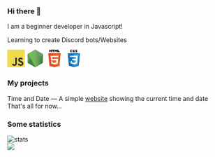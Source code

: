 ### Hi there 👋

I am a beginner developer in Javascript!

Learning to create Discord bots/Websites

<img height="40" src="https://raw.githubusercontent.com/github/explore/80688e429a7d4ef2fca1e82350fe8e3517d3494d/topics/javascript/javascript.png"> <img height="40" src="https://raw.githubusercontent.com/github/explore/80688e429a7d4ef2fca1e82350fe8e3517d3494d/topics/nodejs/nodejs.png"> <img height="40" src="https://raw.githubusercontent.com/github/explore/80688e429a7d4ef2fca1e82350fe8e3517d3494d/topics/html/html.png"> <img height="40" src="https://raw.githubusercontent.com/github/explore/80688e429a7d4ef2fca1e82350fe8e3517d3494d/topics/css/css.png">

### My projects

Time and Date — A simple [website](https://nelifs.github.io/time-date/) showing the current time and date<br>
That's all for now...

### Some statistics


![stats](https://github-readme-stats.vercel.app/api?username=nelifs&show_icons=true&theme=dark)
<br />
<a href="https://wakatime.com/@4aae1801-aea8-453e-8c68-d2b654ee47aa">
  <img src="https://github-readme-stats.vercel.app/api/wakatime?username=nelifs&show_icons=true&hide_border=false&theme=dark&layout=compact">
</a>
